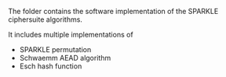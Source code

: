 The folder contains the software implementation of the SPARKLE ciphersuite algorithms. 

It includes multiple implementations of
- SPARKLE permutation
- Schwaemm AEAD algorithm
- Esch hash function
